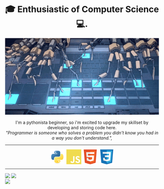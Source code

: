 <div align = "center">
      <h1 >🎓 Enthusiastic of Computer Science 💻.<br></h1>
                    <img src="capa.gif">
</div>  

<div>
      <p align = "center">I'm a pythonista beginner, so i'm excited to upgrade my skillset by developing and storing code here.<br>
      <i>"Programmer is someone who solves a problem you didn't know you had in a way you don't understand.",</i><p>
</div>

<hr>

<div align = "center">
      <img align="center" height="50" width="50" src="https://raw.githubusercontent.com/devicons/devicon/master/icons/python/python-original.svg">
      <img align="center" height="50" width="50" src="https://raw.githubusercontent.com/devicons/devicon/master/icons/javascript/javascript-plain.svg">
      <img align="center" height="50" width="50" src="https://raw.githubusercontent.com/devicons/devicon/master/icons/html5/html5-original.svg">
      <img align="center" height="50" width="50" src="https://raw.githubusercontent.com/devicons/devicon/master/icons/css3/css3-original.svg">
</div>

<hr>

<div align = "eft">
      <a href="https://www.instagram.com/math_dantx/" target="_blank"><img src="https://img.shields.io/badge/-Instagram-%23E4405F?style=for-the-badge&logo=instagram&logoColor=white" target="_blank"></a>
        <a href="https://www.linkedin.com/in/efebo-virtualis" target="_blank"><img src="https://img.shields.io/badge/-LinkedIn-%230077B5?style=for-the-badge&logo=linkedin&logoColor=white" target="_blank"></a> 

</div>
<picture />
  <source
    srcset="https://github-readme-stats.vercel.app/api?username=anuraghazra&show_icons=true&theme=aura"
    media="(prefers-color-scheme: dark)"
  />
  <source
    srcset="https://github-readme-stats.vercel.app/api?username=anuraghazra&show_icons=true"
    media="(prefers-color-scheme: dark), (prefers-color-scheme:dark)"
  />
  <img src="https://github-readme-stats.vercel.app/api?username=anuraghazra&show_icons=true" />
</picture>
